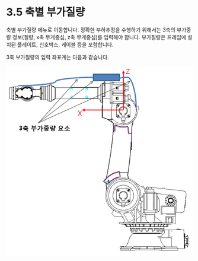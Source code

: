 # 3.5 축별 부가질량

축별 부가질량 메뉴로 이동합니다. 정확한 부하추정을 수행하기 위해서는 3축의 부가중량 정보(질량, x축 무게중심, z축 무게중심)를 입력해야 합니다. 부가질량은 프레임에 설치된 플레이트, 신호박스, 케이블 등을 포함합니다.

3축 부가질량의 입력 좌표계는 다음과 같습니다.

![그림 5 3축 부가중량 요소 및 좌표계](<../.gitbook/assets/image (9).png>)
